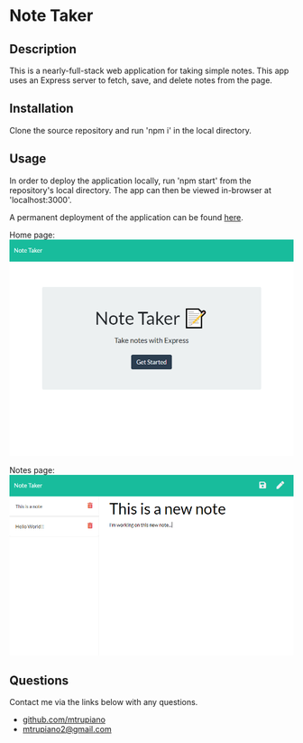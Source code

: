 # Note Taker

## Description
This is a nearly-full-stack web application for taking simple notes. This app uses an Express server to fetch, save, and delete notes from the page.

## Installation
Clone the source repository and run 'npm i' in the local directory.

## Usage
In order to deploy the application locally, run 'npm start' from the repository's local directory. The app can then be viewed in-browser at 'localhost:3000'.

A permanent deployment of the application can be found [here](https://note-taker-mst.herokuapp.com/).

Home page:
![screengrab01](/screengrabs/screengrab01.png)

Notes page:
![screengrab02](/screengrabs/screengrab02.png)

## Questions
Contact me via the links below with any questions.
 - [github.com/mtrupiano](https://github.com/mtrupiano)
 - mtrupiano2@gmail.com